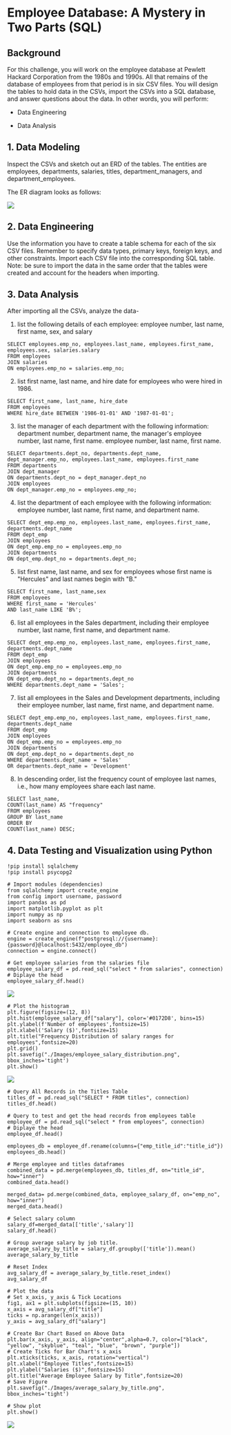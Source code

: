 # Employee Database: A Mystery in Two Parts (SQL)

## Background

For this challenge, you will work on the employee database at Pewlett Hackard Corporation from the 1980s and 1990s. All that remains of the database of employees from that period is in six CSV files.
You will design the tables to hold data in the CSVs, import the CSVs into a SQL database, and answer questions about the data. In other words, you will perform:

* Data Engineering

* Data Analysis

## 1. Data Modeling

Inspect the CSVs and sketch out an ERD of the tables. The entities are employees, departments, salaries, titles, department_managers, and department_employees.

The ER diagram looks as follows: 

![](https://github.com/poonam-ux/SQL-Challenge_Employee_db_Data_Engineering/blob/main/EmployeeSQL/Images/ERD_original_size.png)

## 2. Data Engineering

Use the information you have to create a table schema for each of the six CSV files. Remember to specify data types, primary keys, foreign keys, and other constraints. Import each CSV file into the corresponding SQL table. Note: be sure to import the data in the same order that the tables were created and account for the headers when importing.

## 3. Data Analysis

After importing all the CSVs, analyze the data-

1. list the following details of each employee: employee number, last name, first name, sex, and salary

```
SELECT employees.emp_no, employees.last_name, employees.first_name, employees.sex, salaries.salary
FROM employees
JOIN salaries
ON employees.emp_no = salaries.emp_no;
```
   
2. list first name, last name, and hire date for employees who were hired in 1986.

```
SELECT first_name, last_name, hire_date 
FROM employees
WHERE hire_date BETWEEN '1986-01-01' AND '1987-01-01';
```
 
3. list the manager of each department with the following information: department number, department name, the manager's employee number, last name, first name. employee number, last name, first name.
```
SELECT departments.dept_no, departments.dept_name, dept_manager.emp_no, employees.last_name, employees.first_name
FROM departments
JOIN dept_manager
ON departments.dept_no = dept_manager.dept_no
JOIN employees
ON dept_manager.emp_no = employees.emp_no;
```

4. list the department of each employee with the following information: employee number, last name, first name, and department name.
```
SELECT dept_emp.emp_no, employees.last_name, employees.first_name, departments.dept_name
FROM dept_emp
JOIN employees
ON dept_emp.emp_no = employees.emp_no
JOIN departments
ON dept_emp.dept_no = departments.dept_no;
```

5. list first name, last name, and sex for employees whose first name is "Hercules" and last names begin with "B."

```
SELECT first_name, last_name,sex
FROM employees
WHERE first_name = 'Hercules'
AND last_name LIKE 'B%';
```

6. list all employees in the Sales department, including their employee number, last name, first name, and department name.

```
SELECT dept_emp.emp_no, employees.last_name, employees.first_name, departments.dept_name
FROM dept_emp
JOIN employees
ON dept_emp.emp_no = employees.emp_no
JOIN departments
ON dept_emp.dept_no = departments.dept_no
WHERE departments.dept_name = 'Sales';
```

7. list all employees in the Sales and Development departments, including their employee number, last name, first name, and department name.

```
SELECT dept_emp.emp_no, employees.last_name, employees.first_name, departments.dept_name
FROM dept_emp
JOIN employees
ON dept_emp.emp_no = employees.emp_no
JOIN departments
ON dept_emp.dept_no = departments.dept_no
WHERE departments.dept_name = 'Sales' 
OR departments.dept_name = 'Development'
```
8. In descending order, list the frequency count of employee last names, i.e., how many employees share each last name.

```
SELECT last_name,
COUNT(last_name) AS "frequency"
FROM employees
GROUP BY last_name
ORDER BY
COUNT(last_name) DESC;
```
## 4. Data Testing and Visualization using Python

```
!pip install sqlalchemy
!pip install psycopg2
```
```
# Import modules (dependencies)
from sqlalchemy import create_engine
from config import username, password
import pandas as pd
import matplotlib.pyplot as plt
import numpy as np
import seaborn as sns
```
```
# Create engine and connection to employee db.
engine = create_engine(f"postgresql://{username}:{password}@localhost:5432/employee_db")
connection = engine.connect()
```
```
# Get employee salaries from the salaries file 
employee_salary_df = pd.read_sql("select * from salaries", connection)
# Diplaye the head
employee_salary_df.head()
```
![](https://github.com/poonam-ux/SQL-Challenge_Employee_db_Data_Engineering/blob/main/EmployeeSQL/Images/employee_salaries_dataframe.png)
```
# Plot the histogram
plt.figure(figsize=(12, 8))
plt.hist(employee_salary_df["salary"], color='#0172D8', bins=15)
plt.ylabel(f'Number of employees',fontsize=15)
plt.xlabel('Salary ($)',fontsize=15)
plt.title("Frequency Distribution of salary ranges for employees",fontsize=20)
plt.grid()
plt.savefig("./Images/employee_salary_distribution.png", bbox_inches='tight')
plt.show()
```
![](https://github.com/poonam-ux/SQL-Challenge_Employee_db_Data_Engineering/blob/main/EmployeeSQL/Images/employee_salary_distribution.png)
```
# Query All Records in the Titles Table
titles_df = pd.read_sql("SELECT * FROM titles", connection)
titles_df.head()
```
```
# Query to test and get the head records from employees table
employee_df = pd.read_sql("select * from employees", connection)
# Diplaye the head
employee_df.head()
```
```
employees_db = employee_df.rename(columns={"emp_title_id":"title_id"})
employees_db.head()
```
```
# Merge employee and titles dataframes
combined_data = pd.merge(employees_db, titles_df, on="title_id", how="inner")
combined_data.head()
```
```
merged_data= pd.merge(combined_data, employee_salary_df, on="emp_no", how="inner")
merged_data.head()
```
```
# Select salary column
salary_df=merged_data[['title','salary']]
salary_df.head()
```
```
# Group average salary by job title.
average_salary_by_title = salary_df.groupby(['title']).mean()
average_salary_by_title
```
```
# Reset Index
avg_salary_df = average_salary_by_title.reset_index()
avg_salary_df
```
```
# Plot the data
# Set x_axis, y_axis & Tick Locations
fig1, ax1 = plt.subplots(figsize=(15, 10))
x_axis = avg_salary_df["title"]
ticks = np.arange(len(x_axis))
y_axis = avg_salary_df["salary"]

# Create Bar Chart Based on Above Data
plt.bar(x_axis, y_axis, align="center",alpha=0.7, color=["black", "yellow", "skyblue", "teal", "blue", "brown", "purple"])
# Create Ticks for Bar Chart's x_axis
plt.xticks(ticks, x_axis, rotation="vertical")
plt.xlabel("Employee Titles",fontsize=15)
plt.ylabel("Salaries ($)",fontsize=15)
plt.title("Average Employee Salary by Title",fontsize=20)
# Save Figure
plt.savefig("./Images/average_salary_by_title.png", bbox_inches='tight')

# Show plot
plt.show()
```
![](https://github.com/poonam-ux/SQL-Challenge_Employee_db_Data_Engineering/blob/main/EmployeeSQL/Images/average_salary_by_title.png)
